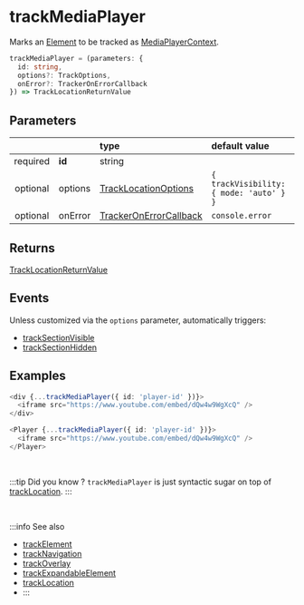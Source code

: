 # trackMediaPlayer

Marks an [Element](/tracking/api-reference/advanced/elements.md#elements) to be tracked as [MediaPlayerContext](/taxonomy/location-contexts/MediaPlayerContext.md).

```typescript
trackMediaPlayer = (parameters: {
  id: string,
  options?: TrackOptions,
  onError?: TrackerOnErrorCallback
}) => TrackLocationReturnValue
```

## Parameters
|          |         | type                                                                                   | default value
| :-:      | :--     | :--                                                                                    | :--           
| required | **id**  | string                                                                                 |
| optional | options | [TrackLocationOptions](/tracking/api-reference/interfaces/TrackLocationOptions.md)     | `{ trackVisibility: { mode: 'auto' } }`
| optional | onError | [TrackerOnErrorCallback](/tracking/api-reference/interfaces/TrackerOnErrorCallback.md) | `console.error`

## Returns
[TrackLocationReturnValue](/tracking/api-reference/interfaces/TrackLocationReturnValue.md)

## Events
Unless customized via the `options` parameter, automatically triggers:

- [trackSectionVisible](/tracking/api-reference/event-trackers/trackSectionVisible.md)
- [trackSectionHidden](/tracking/api-reference/event-trackers/trackSectionHidden.md)

## Examples

```typescript jsx
<div {...trackMediaPlayer({ id: 'player-id' })}>
  <iframe src="https://www.youtube.com/embed/dQw4w9WgXcQ" />  
</div>
```

```typescript jsx
<Player {...trackMediaPlayer({ id: 'player-id' })}>
  <iframe src="https://www.youtube.com/embed/dQw4w9WgXcQ" />
</Player>
```

<br />

:::tip Did you know ?
`trackMediaPlayer` is just syntactic sugar on top of [trackLocation](/tracking/api-reference/advanced/trackLocation.md).
:::

<br />


:::info See also
- [trackElement](/tracking/api-reference/location-trackers/trackElement.md)
- [trackNavigation](/tracking/api-reference/location-trackers/trackNavigation.md)
- [trackOverlay](/tracking/api-reference/location-trackers/trackOverlay.md)
- [trackExpandableElement](/tracking/api-reference/location-trackers/trackExpandableElement.md)
- [trackLocation](/tracking/api-reference/advanced/trackLocation.md)
- :::
